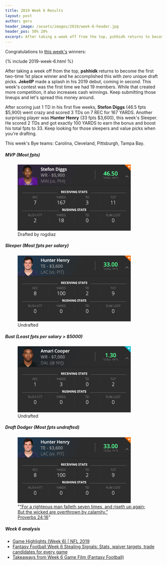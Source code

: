 ```yaml
---
title: 2019 Week 6 Results
layout: post
author: geru
header_image: /assets/images/2019/week-6-header.jpg
header_pos: 50% 20%
excerpt: After taking a week off from the top, pshhidk returns to become the first two-time 1st place winner and he accomplished this with zero unique draft picks. JekellP made a 
---
```

Congratulations to [this week's](https://www.draftkings.com/contest/gamecenter/77994627) winners:

{% include 2019-week-6.html %}

After taking a week off from the top, __pshhidk__ returns to become the first two-time 1st place winner and he accomplished this with zero unique draft picks. __JekellP__ made a splash in his 2019 debut, coming in second. This week's contest was the first time we had 19 members. While that created more competition, it also increases cash winnings. Keep submitting those lineups and let's spread this money around.

After scoring just 1 TD in his first five weeks, __Stefon Diggs__ (46.5 fpts $5,900) went crazy and scored 3 TDs on 7 REC for 167 YARDS. Another surprising player was __Hunter Henry__ (33 fpts $3,600), this week's Sleeper. He scored 2 TDs and got exactly 100 YARDS to earn the bonus and boost his total fpts to 33. Keep looking for those sleepers and value picks when you're drafting. 

This week's Bye teams: Carolina, Cleveland, Pittsburgh, Tampa Bay.

##### MVP (Most fpts)
<figure class="figure">
    <img class="img-fluid" src="/assets/images/2019/week-6-stefon-diggs.png" width="364px"/>
    <figcaption class="figure-caption">Drafted by <span class="font-weight-bold">rogdiaz</span></figcaption>
</figure>

##### Sleeper (Most fpts per salary)
<figure class="figure">
    <img class="img-fluid" src="/assets/images/2019/week-6-hunter-henry.png" width="364px"/>
    <figcaption class="figure-caption"><span class="font-weight-bold">Undrafted</span></figcaption>
</figure>

##### Bust (Least fpts per salary > $5000)
<figure class="figure">
    <img class="img-fluid" src="/assets/images/2019/week-6-amari-cooper.png" width="364px"/>
    <figcaption class="figure-caption"><span class="font-weight-bold">Undrafted</span></figcaption>
</figure>


##### Draft Dodger (Most fpts undrafted)
<figure class="figure">
    <img class="img-fluid" src="/assets/images/2019/week-6-hunter-henry.png" width="364px"/>
    <figcaption class="figure-caption">"<a href="https://www.instagram.com/p/B3pSPVuBEj1" target="_blank">“For a righteous man falleth seven times, and riseth up again; But the wicked are overthrown by calamity.”<br>‭‭Proverbs‬ ‭24:16‬</a>"</figcaption>
</figure>

##### Week 6 analysis
<ul class="list-unstyled" id="pro-links">
    <a href="https://www.youtube.com/playlist?list=PLRdw3IjKY2gmFkQRc5vhHWnZo9sV3m0AD" target="_blank"><li>Game Highlights (Week 6) | NFL 2019</li></a>
    <a href="https://www.cbssports.com/fantasy/football/news/fantasy-football-week-6-stealing-signals-stats-waiver-targets-trade-candidates-for-every-game/" target="_blank"><li>Fantasy Football Week 6 Stealing Signals: Stats, waiver targets, trade candidates for every game</li></a>
    <a href="https://www.fantasypros.com/2019/10/takeaways-from-week-6-game-film-fantasy-football/" target="_blank"><li>Takeaways from Week 6 Game Film (Fantasy Football)</li></a>
</ul>
